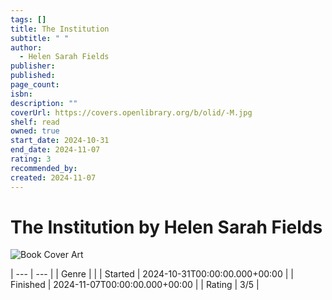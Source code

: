 ```yaml
---
tags: []
title: The Institution
subtitle: " "
author:
  - Helen Sarah Fields
publisher: 
published: 
page_count: 
isbn: 
description: ""
coverUrl: https://covers.openlibrary.org/b/olid/-M.jpg
shelf: read
owned: true
start_date: 2024-10-31
end_date: 2024-11-07
rating: 3
recommended_by: 
created: 2024-11-07
---
```


# The Institution by Helen Sarah Fields

![Book Cover Art](https://covers.openlibrary.org/b/olid/-M.jpg)


| --- | --- |
| Genre |  |
| Started | 2024-10-31T00:00:00.000+00:00 |
| Finished | 2024-11-07T00:00:00.000+00:00 |
| Rating | 3/5 |


